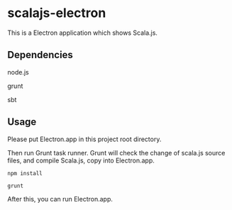 # scalajs-electron
This is a Electron application which shows Scala.js.

## Dependencies
node.js

grunt

sbt

## Usage

Please put Electron.app in this project root directory.

Then run Grunt task runner. Grunt will check the change of scala.js source files, and compile Scala.js, copy into Electron.app.

```
npm install

grunt
```

After this, you can run Electron.app.